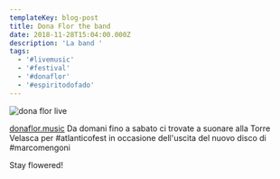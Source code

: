 ```yaml
---
templateKey: blog-post
title: Dona Flor the band
date: 2018-11-28T15:04:00.000Z
description: 'La band '
tags:
  - '#livemusic'
  - '#festival'
  - '#donaflor'
  - '#espiritodofado'
---
```

![dona flor live](/img/donaflor-live.jpeg)

[donaflor.music](https://www.instagram.com/donaflor.music/) Da domani fino a sabato ci trovate a suonare alla Torre Velasca per #atlanticofest in occasione dell'uscita del nuovo disco di #marcomengoni



Stay flowered!
